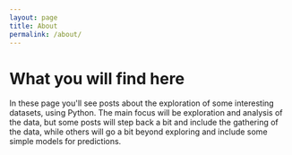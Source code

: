 ```yaml
---
layout: page
title: About
permalink: /about/
---
```


# What you will find here

In these page you'll see posts about the exploration of some interesting datasets, using Python. The main focus will be exploration and analysis of the data, but some posts will step back a bit and include the gathering of the data, while others will go a bit beyond exploring and include some simple models for predictions.

